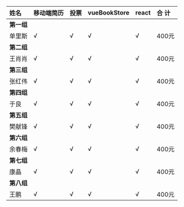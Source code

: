 |姓名|移动端简历|投票|vueBookStore|react|合 计|
|:----|:----|:----|:----|:----|:----|
|**第一组**|
|单里斯| √|√ |√ |√ |400元 |
|**第二组**|
|王肖肖| √|√ |√ |√ |400元 |
|**第三组**|
|张红伟| √|√ |√ |√ |400元 |
|**第四组**|
|于良| √|√ |√ |√ |400元 |
|**第五组**|
|樊献锋| √|√ |√ |√ |400元 |
|**第六组**|
|余春梅| √|√ |√ |√ |400元 |
|**第七组**|
|康晶| √|√ |√ |√ |400元 |
|**第八组**|
|王鹏| √|√ |√ |√ |400元 |
